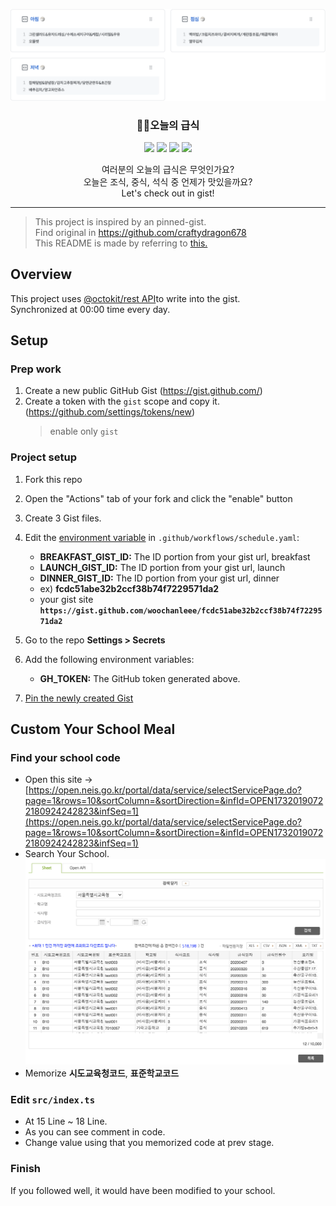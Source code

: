 <p align="center">
    <img src="./docs/service.png" alt="서비스 사진">
  <h3 align="center">📌✨오늘의 급식</h3>
</p>

<p align="center">
   <img src="https://img.shields.io/badge/language-typescript-blue?style"/>
   <img src="https://img.shields.io/github/license/maxam2017/productive-box"/>
   <img src="https://img.shields.io/github/stars/woochanleee/daily_school_meals"/>
   <img src="https://img.shields.io/github/stars/woochanleee/daily_school_meals"/>
</p>
<p align="center">
   여러분의 오늘의 급식은 무엇인가요?
   <br/>
   오늘은 조식, 중식, 석식 중 언제가 맛있을까요?
   <br/>
   Let's check out in gist!
</p>

---

> This project is inspired by an pinned-gist.<br/>
> Find original in https://github.com/craftydragon678<br/>
> This README is made by referring to [this.](https://github.com/techinpark/productive-box/README.md)

## Overview

This project uses [@octokit/rest API](https://github.com/octokit/rest.js/)to write into the gist.  
Synchronized at 00:00 time every day.

## Setup

### Prep work

1. Create a new public GitHub Gist (https://gist.github.com/)
1. Create a token with the `gist` scope and copy it. (https://github.com/settings/tokens/new)
   > enable only `gist`<br/>

### Project setup

1. Fork this repo
1. Open the "Actions" tab of your fork and click the "enable" button
1. Create 3 Gist files.
1. Edit the [environment variable](https://github.com/maxam2017/productive-box/blob/master/.github/workflows/schedule.yml#L17-L18) in `.github/workflows/schedule.yaml`:

   - **BREAKFAST_GIST_ID:** The ID portion from your gist url, breakfast
   - **LAUNCH_GIST_ID:** The ID portion from your gist url, launch
   - **DINNER_GIST_ID:** The ID portion from your gist url, dinner
   - ex) **fcdc51abe32b2ccf38b74f7229571da2**
   - your gist site **`https://gist.github.com/woochanleee/fcdc51abe32b2ccf38b74f7229571da2`**

1. Go to the repo **Settings > Secrets**
1. Add the following environment variables:
   - **GH_TOKEN:** The GitHub token generated above.
1. [Pin the newly created Gist](https://help.github.com/en/github/setting-up-and-managing-your-github-profile/pinning-items-to-your-profile)

## Custom Your School Meal

### Find your school code

- Open this site -> [https://open.neis.go.kr/portal/data/service/selectServicePage.do?page=1&rows=10&sortColumn=&sortDirection=&infId=OPEN17320190722180924242823&infSeq=1](https://open.neis.go.kr/portal/data/service/selectServicePage.do?page=1&rows=10&sortColumn=&sortDirection=&infId=OPEN17320190722180924242823&infSeq=1)
- Search Your School.![](./docs/school_code.png)
- Memorize **시도교육청코드**, **표준학교코드**

### Edit `src/index.ts`

- At 15 Line ~ 18 Line.
- As you can see comment in code.
- Change value using that you memorized code at prev stage.

### Finish

If you followed well, it would have been modified to your school.
